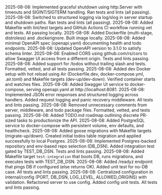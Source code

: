 2025-08-08: Implemented graceful shutdown using http.Server with timeouts and SIGINT/SIGTERM handling. Ran tests and lints (all passing).
2025-08-08: Switched to structured logging via log/slog in server startup and shutdown paths. Ran tests and lints (all passing).
2025-08-08: Added Makefile with lint/test targets and GitHub Actions CI workflow running vet and tests. All passing locally.
2025-08-08: Added Dockerfile (multi-stage, distroless) and .dockerignore. Built image locally.
2025-08-08: Added minimal OpenAPI spec (openapi.yaml) documenting health and todo endpoints.
2025-08-08: Updated OpenAPI version to 3.1.0 to satisfy schema linter.
2025-08-08: Enabled CORS using github.com/rs/cors to allow Swagger UI access from a different origin. Tests and lints passing.
2025-08-08: Added support for /todos without trailing slash and tests. Formatted, vetted, and all tests passing.
2025-08-08: Added dev Docker setup with hot reload using Air (Dockerfile.dev, docker-compose.yml, .air.toml) and Makefile targets (dev-up/dev-down). Verified container starts and watches files.
2025-08-08: Added Swagger UI service to docker-compose, serving openapi.yaml at http://localhost:8081.
2025-08-08: Implemented JSON error responses and structured logging across handlers. Added request logging and panic recovery middleware. All tests and lints passing.
2025-08-08: Removed unnecessary comments from server, middleware, and todo package files. Formatted, vetted, and tests passing.
2025-08-08: Added TODO.md roadmap outlining discrete PR-sized tasks to productionize the API.
2025-08-08: Added PostgreSQL service to docker-compose with persistent volume, env defaults, and healthcheck.
2025-08-08: Added goose migrations with Makefile targets (migrate-up/down). Created initial todos table migration and applied successfully to local Postgres.
2025-08-08: Implemented Postgres-backed repository and env-based repo selection (DB_DSN). Added integration test gated by TEST_DB_DSN. Tests and lints passing.
2025-08-08: Added Makefile target `test-integration` that boots DB, runs migrations, and executes tests with TEST_DB_DSN.
2025-08-08: Added /readyz endpoint that pings DB if configured (else returns OK). Added unit test for no-DB case. All tests and lints passing.
2025-08-08: Centralized configuration in internal/config (PORT, DB_DSN, LOG_LEVEL, ALLOWED_ORIGINS) with validation. Refactored server to use config. Added config unit tests. All tests and lints passing.
